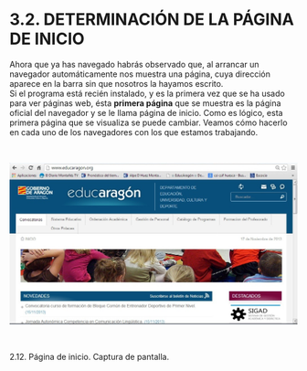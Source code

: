 
# 3.2. DETERMINACIÓN DE LA PÁGINA DE INICIO

Ahora que ya has navegado habrás observado que, al arrancar un navegador automáticamente nos muestra una página, cuya dirección aparece en la barra sin que nosotros la hayamos escrito.<br/> Si el programa está recién instalado, y es la primera vez que se ha usado para ver páginas web, ésta **primera página** que se muestra es la página oficial del navegador y se le llama página de inicio. Como es lógico, esta primera página que se visualiza se puede cambiar. Veamos cómo hacerlo en cada uno de los navegadores con los que estamos trabajando.

 


![](img/pagina_de_inicio.jpg)

 

 2.12. Página de inicio. Captura de pantalla.

